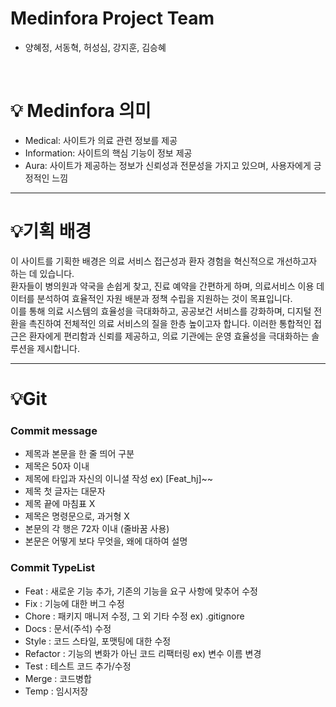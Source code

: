 # Medinfora Project Team
- 양혜정, 서동혁, 허성심, 강지훈, 김승혜
<br>

# 💡 Medinfora 의미
- Medical: 사이트가 의료 관련 정보를 제공
- Information: 사이트의 핵심 기능이 정보 제공
- Aura: 사이트가 제공하는 정보가 신뢰성과 전문성을 가지고 있으며, 사용자에게 긍정적인 느낌

---

# 💡기획 배경
이 사이트를 기획한 배경은 의료 서비스 접근성과 환자 경험을 혁신적으로 개선하고자 하는 데 있습니다.
<br>
환자들이 병의원과 약국을 손쉽게 찾고, 진료 예약을 간편하게 하며, 의료서비스 이용 데이터를 분석하여 효율적인 자원 배분과 정책 수립을 지원하는 것이 목표입니다.
<br>
이를 통해 의료 시스템의 효율성을 극대화하고, 공공보건 서비스를 강화하며, 디지털 전환을 촉진하여 전체적인 의료 서비스의 질을 한층 높이고자 합니다.
이러한 통합적인 접근은 환자에게 편리함과 신뢰를 제공하고, 의료 기관에는 운영 효율성을 극대화하는 솔루션을 제시합니다.

---

# 💡Git

### Commit message
- 제목과 본문을 한 줄 띄어 구분
- 제목은 50자 이내
- 제목에 타입과 자신의 이니셜 작성 ex) [Feat_hj]~~
- 제목 첫 글자는 대문자
- 제목 끝에 마침표 X
- 제목은 명령문으로, 과거형 X
- 본문의 각 행은 72자 이내 (줄바꿈 사용)
- 본문은 어떻게 보다 무엇을, 왜에 대하여 설명

### Commit TypeList
- Feat : 새로운 기능 추가, 기존의 기능을 요구 사항에 맞추어 수정
- Fix : 기능에 대한 버그 수정
- Chore : 패키지 매니저 수정, 그 외 기타 수정 ex) .gitignore
- Docs : 문서(주석) 수정
- Style : 코드 스타일, 포맷팅에 대한 수정
- Refactor : 기능의 변화가 아닌 코드 리팩터링 ex) 변수 이름 변경
- Test : 테스트 코드 추가/수정
- Merge : 코드병합
- Temp : 임시저장
